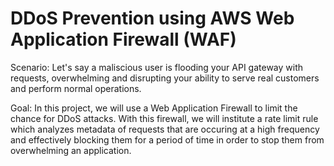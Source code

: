 # DDoS Prevention using AWS Web Application Firewall (WAF)

Scenario: Let's say a maliscious user is flooding your API gateway with requests, overwhelming and disrupting your ability to serve real customers and perform normal operations.

Goal: In this project, we will use a Web Application Firewall to limit the chance for DDoS attacks. With this firewall, we will institute a rate limit rule which analyzes metadata of requests that are occuring at a high frequency and effectively blocking them for a period of time in order to stop them from overwhelming an application.


